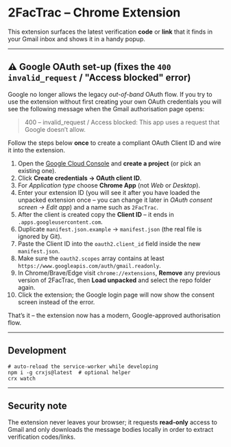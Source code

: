 # 2FacTrac – Chrome Extension

This extension surfaces the latest verification **code** or **link** that it finds in your Gmail inbox and shows it in a handy popup.

---

## ⚠️ Google OAuth set-up (fixes the `400 invalid_request` / "Access blocked" error)

Google no longer allows the legacy *out-of-band* OAuth flow.  If you try to use the extension without first creating your own OAuth credentials you will see the following message when the Gmail authorisation page opens:

> 400 – invalid_request / Access blocked: This app uses a request that Google doesn’t allow.

Follow the steps below **once** to create a compliant OAuth Client ID and wire it into the extension.

1.  Open the [Google Cloud Console](https://console.cloud.google.com/apis/credentials) and **create a project** (or pick an existing one).
2.  Click **Create credentials → OAuth client ID**.
3.  For *Application type* choose **Chrome App** (not *Web* or *Desktop*).
4.  Enter your extension ID (you will see it after you have loaded the unpacked extension once – you can change it later in *OAuth consent screen → Edit app*) and a name such as `2FacTrac`.
5.  After the client is created copy the **Client ID** – it ends in `.apps.googleusercontent.com`.
6.  Duplicate `manifest.json.example` → `manifest.json` (the real file is ignored by Git).
7.  Paste the Client ID into the `oauth2.client_id` field inside the new `manifest.json`.
8.  Make sure the `oauth2.scopes` array contains at least `https://www.googleapis.com/auth/gmail.readonly`.
9.  In Chrome/Brave/Edge visit `chrome://extensions`, **Remove** any previous version of 2FacTrac, then **Load unpacked** and select the repo folder again.
10. Click the extension; the Google login page will now show the consent screen instead of the error.

That’s it – the extension now has a modern, Google-approved authorisation flow.

---

## Development

```
# auto-reload the service-worker while developing
npm i -g crxjs@latest  # optional helper
crx watch
```

---

## Security note
The extension never leaves your browser; it requests **read-only** access to Gmail and only downloads the message bodies locally in order to extract verification codes/links.
